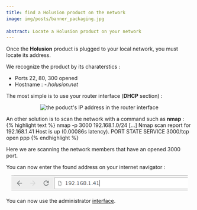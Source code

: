 ```yaml
---
title: find a Holusion product on the network
image: img/posts/banner_packaging.jpg

abstract: Locate a Holusion product on your network
---
```


Once the **Holusion** product is plugged to your local network, you must locate its address.

We recognize the product by its charaterstics :

- Ports 22, 80, 300 opened
- Hostname : *<model>-<number>.holusion.net*

The most simple is to use your router interface (**DHCP** section) :

<center>
  <img class="img-fluid" src="/static/img/posts/packaging/dhcp_ip.png" alt="the poduct's IP address in the router interface">
</center>

An other solution is to scan the network with a command such as **nmap** :
{% highlight text %}
nmap -p 3000 192.168.1.0/24
[...]
Nmap scan report for 192.168.1.41
Host is up (0.00086s latency).
PORT     STATE SERVICE
3000/tcp open  ppp
{% endhighlight %}

Here we are scanning the network members that have an opened 3000 port.

You can now enter the found address on your internet navigator :

<center>
  <img class="img-fluid" src="/static/img/posts/packaging/browser-URL.png" alt="enter the IP in your internet navigator">
</center>

You can now use the administrator [interface](index).
